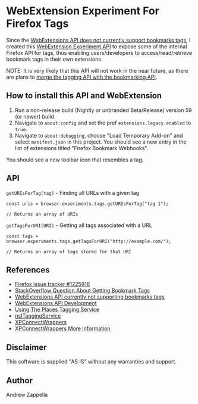 
# WebExtension Experiment For Firefox Tags

Since the [WebExtensions API does not currently support bookmarks tags](https://bugzilla.mozilla.org/show_bug.cgi?id=1225916#c12), I created this [WebExtension Experiment API](https://firefox-source-docs.mozilla.org/toolkit/components/extensions/webextensions/index.html) to expose some of the internal Firefox API for tags, thus enabling users/developers to access/read/retrieve bookmark tags in their own extensions.

NOTE: It is very likely that this API will not work in the near future, as there are plans to [merge the tagging API with the bookmarking API](https://bugzilla.mozilla.org/show_bug.cgi?id=1448885).

## How to install this API and WebExtension

1. Run a non-release build (Nightly or unbranded Beta/Release) version 59
   (or newer) build.
2. Navigate to `about:config` and set the pref `extensions.legacy.enabled` to
   `true`.
3.  Navigate to `about:debugging`, choose
   "Load Temporary Add-on" and select `manifest.json`
   in this project.  You should see a new entry in the list of
   extensions titled "Firefox Bookmark Webhooks".

You should see a new toolbar icon that resembles a tag.

## API

`getURIsForTag(tag)` - Finding all URLs with a given tag

```
const uris = browser.experiments.tags.getURIsForTag("tag 1");

// Returns an array of URIs
```

`getTagsForURI(URI)` - Getting all tags associated with a URL

```
const tags = browser.experiments.tags.getTagsForURI("http://example.com/");

// Returns an array of tags stored for that URI
```

## References

- [Firefox issue tracker #1225916](https://bugzilla.mozilla.org/show_bug.cgi?id=1225916#c12)
- [StackOverflow Question About Getting Bookmark Tags](https://stackoverflow.com/questions/42294207/get-bookmark-tags)
- [WebExtensions API currently not supporting bookmarks tags](https://discourse.mozilla.org/t/webextensions-api-currently-not-supporting-bookmarks-tags/22677)
- [WebExtensions API Development](https://firefox-source-docs.mozilla.org/toolkit/components/extensions/webextensions/index.html)
- [Using The Places Tagging Service](https://developer.mozilla.org/en-US/docs/Mozilla/Tech/Places/Using_the_Places_tagging_service)
- [nsITaggingService](https://developer.mozilla.org/en-US/docs/Mozilla/Tech/XPCOM/Reference/Interface/nsITaggingService)
- [XPConnectWrappers](https://developer.mozilla.org/en-US/docs/Mozilla/Tech/XPCOM/Language_bindings/XPConnect/XPConnect_wrappers)
- [XPConnectWrappers More Information](http://mdn.beonex.com/en/XPConnect_wrappers.html)

## Disclaimer

This software is supplied "AS IS" without any warranties and support.

## Author

Andrew Zappella